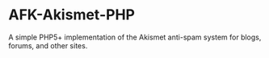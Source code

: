 # AFK-Akismet-PHP
A simple PHP5+ implementation of the Akismet anti-spam system for blogs, forums, and other sites.
